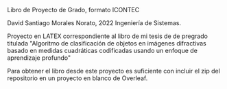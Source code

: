 Libro de Proyecto de Grado, formato ICONTEC

David Santiago Morales Norato, 2022
Ingeniería de Sistemas.

Proyecto en LATEX correspondiente al libro de mi tesis de de pregrado titulada "Algoritmo de clasificación de objetos en imágenes difractivas basado en medidas cuadráticas codificadas usando un enfoque de aprendizaje profundo"


Para obtener el libro desde este proyecto es suficiente con incluir el zip del repositorio en un proyecto en blanco de Overleaf.
